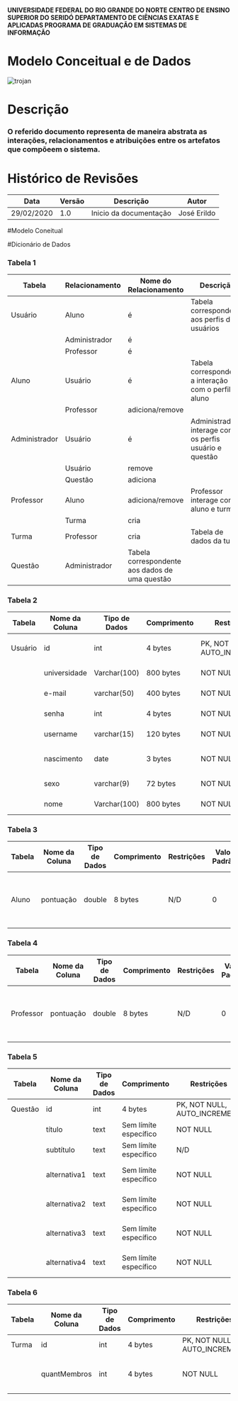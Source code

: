 #### UNIVERSIDADE FEDERAL DO RIO GRANDE DO NORTE CENTRO DE ENSINO SUPERIOR DO SERIDÓ DEPARTAMENTO DE CIÊNCIAS EXATAS E APLICADAS PROGRAMA DE GRADUAÇÃO EM SISTEMAS DE INFORMAÇÃO

# Modelo Conceitual e de Dados
![trojan](https://user-images.githubusercontent.com/29488124/75595041-a8e70600-5a69-11ea-8285-30abaa72f7f2.png)


# Descrição
### O referido documento representa de maneira abstrata as interações, relacionamentos e atribuições entre os artefatos que compõeem o sistema.

# Histórico de Revisões

| Data | Versão | Descrição | Autor |
| ---- |---- | ---- | ---- |
|29/02/2020| 1.0 | Inicio da documentação | José Erildo |

#Modelo Coneitual

#Dicionário de Dados

### Tabela 1
| Tabela |	Relacionamento |	Nome do Relacionamento |	Descrição |
|--|--|--|--|
| Usuário|	Aluno | é |	Tabela correspondente aos perfis dos usuários |
|| Administrador|	é   
||	Professor|	é	
|Aluno	|Usuário	|é	|Tabela correspondente a interação com o perfil aluno|
||	Professor|	adiciona/remove|
|Administrador|	Usuário|	é	|Administrador  interage com os perfis usuário e questão|
|| Usuário	| remove	|
|| Questão	| adiciona |
|Professor	|Aluno	|adiciona/remove	|Professor interage com aluno e turma
||	Turma	|cria|	
|Turma	|Professor	|cria	|Tabela de dados da turma
|Questão	|Administrador		|Tabela correspondente aos dados de uma questão

### Tabela 2

| Tabela	| Nome da Coluna | Tipo de Dados	| Comprimento	| Restrições	| Valor Padrão |	Descrição |
|--|--|--|--|--|--|--|
| Usuário |	id	| int	| 4 bytes	| PK, NOT NULL, AUTO_INCREMENT|	N/D	| Nº  identificação do usuário|
||	universidade|	Varchar(100)|	800 bytes	| NOT NULL |	N/D	|Nome da universidade|
||	e-mail	| varchar(50)	| 400 bytes	| NOT NULL |	N/D	| Email do usuário|
||	senha	| int	| 4 bytes	| NOT NULL	| N/D	| Senha do usuário|
||	username | varchar(15) |	120 bytes	| NOT NULL	| N/D	| Login do usuário| 
||	nascimento	| date	| 3 bytes	| NOT NULL	| N/D	| Data de nascimento do usuário
||	sexo	| varchar(9)	| 72 bytes | NOT NULL	| N/D	| Gênero do usuário
||	nome	| Varchar(100) |	800 bytes	| NOT NULL | N/D	| Nome do usuário

### Tabela 3

|Tabela	| Nome da Coluna	| Tipo de Dados	| Comprimento	| Restrições | Valor Padrão	| Descrição|
|--|--|--|--|--|--|--|
|Aluno	|pontuação	|double	|8 bytes	|N/D	|0	|Total de pontos atingidos pelo usuário respondendo questões|

### Tabela 4

|Tabela	| Nome da Coluna	| Tipo de Dados	| Comprimento	| Restrições | Valor Padrão	| Descrição|
|--|--|--|--|--|--|--|
| Professor	| pontuação	| double	| 8 bytes	| N/D	| 0	| Total de pontos atingidos pelo usuário respondendo questões|

### Tabela 5

|Tabela	| Nome da Coluna	| Tipo de Dados	| Comprimento	| Restrições | Valor Padrão	| Descrição|
|--|--|--|--|--|--|--|
| Questão	| id	| int	| 4 bytes	| PK, NOT NULL, AUTO_INCREMENT	| N/D	| Identificador da questão |
|| título	| text	| Sem límíte específico	| NOT NULL	|N/D	|Título da questão
||subtítulo	|text	|Sem límíte específico	| N/D	| N/D	| Subtítulo da questão
||alternativa1	| text	| Sem límíte específico	| NOT NULL	| N/D	|Conteúdo da alternativa 1
||alternativa2	| text	| Sem límíte específico	| NOT NULL	| N/D	|Conteúdo da alternativa 2
||alternativa3	| text	| Sem límíte específico	| NOT NULL	| N/D	|Conteúdo da alternativa 3
||alternativa4	| text	| Sem límíte específico	| NOT NULL	| N/D	|Conteúdo da alternativa 4

### Tabela 6

|Tabela	| Nome da Coluna	| Tipo de Dados	| Comprimento	| Restrições | Valor Padrão	| Descrição|
|--|--|--|--|--|--|--|
| Turma	| id	| int	| 4 bytes	| PK, NOT NULL, AUTO_INCREMENT	| N/D	| Identificador da Turma|
||	quantMembros	|int	| 4 bytes	| NOT NULL	|0	| Quantidade de membros do grupo da turma
